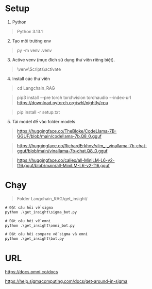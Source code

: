 # Setup
1. Python
> Python 3.13.1
2. Tạo môi trường env
> py -m venv .venv
3. Active venv (mục đích sử dụng thư viên riêng biệt).
> \venv\Scripts\activate 
4. Install các thư viên
> cd Langchain_RAG

> pip3 install --pre torch torchvision torchaudio --index-url https://download.pytorch.org/whl/nightly/cpu

> pip install -r setup.txt
5. Tải model để vào folder models
> https://huggingface.co/TheBloke/CodeLlama-7B-GGUF/blob/main/codellama-7b.Q8_0.gguf

> https://huggingface.co/RichardErkhov/vilm_-_vinallama-7b-chat-gguf/blob/main/vinallama-7b-chat.Q8_0.gguf

> https://huggingface.co/caliex/all-MiniLM-L6-v2-f16.gguf/blob/main/all-MiniLM-L6-v2-f16.gguf

# Chạy 
> Folder Langchain_RAG/get_insight/
```cmd
# Đặt câu hỏi về sigma
python .\get_insight\sigma_bot.py 

# Đặt câu hỏi về omni
python .\get_insight\omni_bot.py

# Đặt câu hỏi compare về sigma và omni
python .\get_insight\bot.py
```

# URL
https://docs.omni.co/docs

https://help.sigmacomputing.com/docs/get-around-in-sigma

